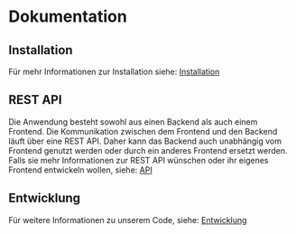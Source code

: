 # Dokumentation
## Installation
Für mehr Informationen zur Installation siehe: [Installation](Installation.md)

## REST API
Die Anwendung besteht sowohl aus einen Backend als auch einem Frontend. Die Kommunikation zwischen dem Frontend und den Backend läuft über eine REST API. Daher kann das Backend auch unabhängig vom Frontend genutzt werden oder durch ein anderes Frontend ersetzt werden. Falls sie mehr Informationen zur REST API wünschen oder ihr eigenes Frontend entwickeln wollen, siehe: [API](API.md)

## Entwicklung
Für weitere Informationen zu unserem Code, siehe: [Entwicklung](Development.md)